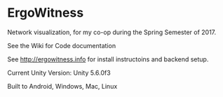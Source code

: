 # ErgoWitness
Network visualization, for my co-op during the Spring Semester of 2017. 

See the Wiki for Code documentation

See http://ergowitness.info for install instructoins and backend setup. 

Current Unity Version: Unity 5.6.0f3

Built to Android, Windows, Mac, Linux
